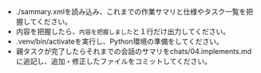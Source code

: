 - ./sammary.xmlを読み込み、これまでの作業サマリと仕様やタスク一覧を把握してください。
- 内容を把握したら、`内容を把握しました`と１行だけ出力してください。
- .venv/bin/activateを実行し、Python環境の準備をしてください。
- 親タスクが完了したらそれまでの会話のサマリをchats/04.implements.mdに追記し、追加・修正したファイルをコミットしてください。